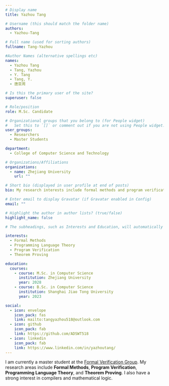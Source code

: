 ```yaml
---
# Display name
title: Yazhou Tang

# Username (this should match the folder name)
authors:
  - Yazhou-Tang

# Full name (used for sorting authors)
fullname: Tang-Yazhou

#Author Names (alternative spellings etc)
names:
  - Yazhou Tang
  - Tang, Yazhou
  - Y. Tang
  - Tang, Y.
  - 唐亚周

# Is this the primary user of the site?
superuser: false

# Role/position
role: M.Sc. Candidate

# Organizational groups that you belong to (for People widget)
#   Set this to `[]` or comment out if you are not using People widget.
user_groups:
  - Researchers
  - Master Students

department:
  - College of Computer Science and Technology

# Organizations/Affiliations
organizations:
  - name: Zhejiang University
    url: ""

# Short bio (displayed in user profile at end of posts)
bio: My research interests include formal methods and program verification.

# Enter email to display Gravatar (if Gravatar enabled in Config)
email: ""

# Highlight the author in author lists? (true/false)
highlight_name: false

# The subheadings, such as Interests and Education, will automatically translate depending on the language chosen in `config.yaml`. To customize the subheading text, see the Language page in the docs.

interests:
  - Formal Methods
  - Programming Language Theory
  - Program Verification
  - Theorem Proving

education:
  courses:
    - course: M.Sc. in Computer Science
      institution: Zhejiang University
      year: 2028
    - course: B.Sc. in Computer Science
      institution: Shanghai Jiao Tong University
      year: 2023

social:
  - icon: envelope
    icon_pack: fas
    link: mailto:tangyazhou518@outlook.com
  - icon: github
    icon_pack: fab
    link: https://github.com/ADSWT518
  - icon: linkedin
    icon_pack: fab
    link: https://www.linkedin.com/in/yazhoutang/
---
```


I am currently a master student at the [Formal Verification Group](/). My research areas include **Formal Methods**, **Program Verification**, **Programming Language Theory**, and **Theorem Proving**. I also have a strong interest in compilers and mathematical logic.

